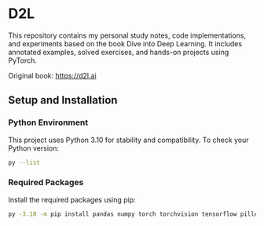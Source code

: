 # D2L
This repository contains my personal study notes, code implementations, and experiments based on the book Dive into Deep Learning. It includes annotated examples, solved exercises, and hands-on projects using PyTorch.

Original book: https://d2l.ai

## Setup and Installation

### Python Environment
This project uses Python 3.10 for stability and compatibility. To check your Python version:
```bash
py --list
```

### Required Packages
Install the required packages using pip:
```bash
py -3.10 -m pip install pandas numpy torch torchvision tensorflow pillow scipy matplotlib ipython requests
```